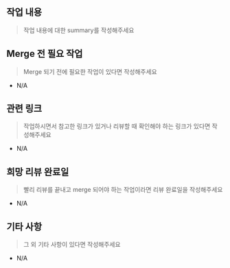 ## 작업 내용

> 작업 내용에 대한 summary를 작성해주세요

## Merge 전 필요 작업

> Merge 되기 전에 필요한 작업이 있다면 작성해주세요

- N/A

## 관련 링크

> 작업하시면서 참고한 링크가 있거나 리뷰할 때 확인해야 하는 링크가 있다면 작성해주세요

- N/A

## 희망 리뷰 완료일

> 빨리 리뷰를 끝내고 merge 되어야 하는 작업이라면 리뷰 완료일을 작성해주세요

- N/A

## 기타 사항

> 그 외 기타 사항이 있다면 작성해주세요

- N/A
